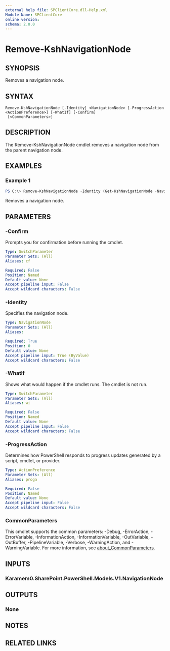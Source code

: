 ```yaml
---
external help file: SPClientCore.dll-Help.xml
Module Name: SPClientCore
online version:
schema: 2.0.0
---
```


# Remove-KshNavigationNode

## SYNOPSIS
Removes a navigation node.

## SYNTAX

```
Remove-KshNavigationNode [-Identity] <NavigationNode> [-ProgressAction <ActionPreference>] [-WhatIf] [-Confirm]
 [<CommonParameters>]
```

## DESCRIPTION
The Remove-KshNavigationNode cmdlet removes a navigation node from the parent navigation node.

## EXAMPLES

### Example 1
```powershell
PS C:\> Remove-KshNavigationNode -Identity (Get-KshNavigationNode -NavigationNodeId 2001)
```

Removes a navigation node.

## PARAMETERS

### -Confirm
Prompts you for confirmation before running the cmdlet.

```yaml
Type: SwitchParameter
Parameter Sets: (All)
Aliases: cf

Required: False
Position: Named
Default value: None
Accept pipeline input: False
Accept wildcard characters: False
```

### -Identity
Specifies the navigation node.

```yaml
Type: NavigationNode
Parameter Sets: (All)
Aliases:

Required: True
Position: 0
Default value: None
Accept pipeline input: True (ByValue)
Accept wildcard characters: False
```

### -WhatIf
Shows what would happen if the cmdlet runs. The cmdlet is not run.

```yaml
Type: SwitchParameter
Parameter Sets: (All)
Aliases: wi

Required: False
Position: Named
Default value: None
Accept pipeline input: False
Accept wildcard characters: False
```

### -ProgressAction
Determines how PowerShell responds to progress updates generated by a script, cmdlet, or provider.

```yaml
Type: ActionPreference
Parameter Sets: (All)
Aliases: proga

Required: False
Position: Named
Default value: None
Accept pipeline input: False
Accept wildcard characters: False
```

### CommonParameters
This cmdlet supports the common parameters: -Debug, -ErrorAction, -ErrorVariable, -InformationAction, -InformationVariable, -OutVariable, -OutBuffer, -PipelineVariable, -Verbose, -WarningAction, and -WarningVariable. For more information, see [about_CommonParameters](http://go.microsoft.com/fwlink/?LinkID=113216).

## INPUTS

### Karamem0.SharePoint.PowerShell.Models.V1.NavigationNode

## OUTPUTS

### None

## NOTES

## RELATED LINKS

